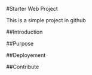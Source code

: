 #Starter Web Project

This is a simple project in github

##Introduction

##Purpose

##Deployement

##Contribute